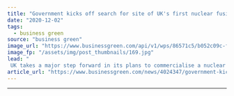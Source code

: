 ```yaml
---
title: "Government kicks off search for site of UK's first nuclear fusion power plant"
date: "2020-12-02"
tags: 
  - business green
source: "business green"
image_url: "https://www.businessgreen.com/api/v1/wps/86571c5/b052c09c-ff9d-47a3-9faa-f2dfde5b14ce/6/s300-gov-uk-185x114.jpg"
image_fp: "/assets/img/post_thumbnails/169.jpg"
lead: "
 UK takes a major step forward in its plans to commercialise a nuclear fusion power plant by 2040, inviting local communities to submit bids to host the country's inaugural project ..."
article_url: "https://www.businessgreen.com/news/4024347/government-kicks-search-site-uk-nuclear-fusion-power-plant"
---
```


---
